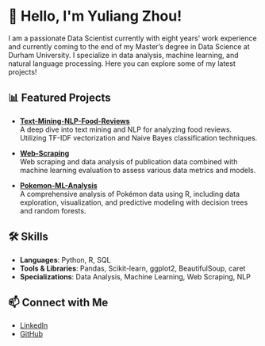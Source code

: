 # 👋 Hello, I'm Yuliang Zhou!

I am a passionate Data Scientist currently with eight years' work experience and currently coming to the end of my Master’s degree in Data Science at Durham University. I specialize in data analysis, machine learning, and natural language processing. Here you can explore some of my latest projects!

## 📊 Featured Projects

- **[Text-Mining-NLP-Food-Reviews](https://github.com/YuliangZhou2024/Text-Mining-NLP-Food-Reviews)**  
  A deep dive into text mining and NLP for analyzing food reviews. Utilizing TF-IDF vectorization and Naive Bayes classification techniques.

- **[Web-Scraping](https://github.com/YuliangZhou2024/Web-Scraping)**  
  Web scraping and data analysis of publication data combined with machine learning evaluation to assess various data metrics and models.

- **[Pokemon-ML-Analysis](https://github.com/YuliangZhou2024/Pokemon-ML-Analysis)**  
  A comprehensive analysis of Pokémon data using R, including data exploration, visualization, and predictive modeling with decision trees and random forests.

## 🛠️ Skills

- **Languages**: Python, R, SQL
- **Tools & Libraries**: Pandas, Scikit-learn, ggplot2, BeautifulSoup, caret
- **Specializations**: Data Analysis, Machine Learning, Web Scraping, NLP

## 📫 Connect with Me

- [LinkedIn](https://www.linkedin.com/in/yuliang-zhou/)  
- [GitHub](https://github.com/YuliangZhou2024)


